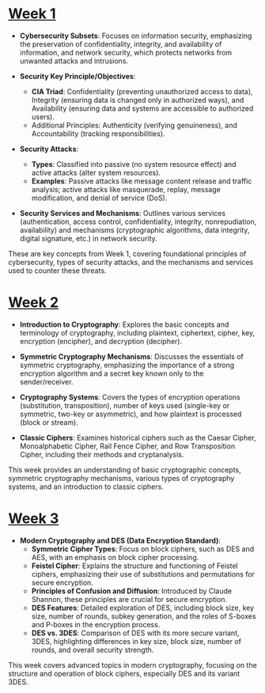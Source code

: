 # [Week 1](Week1.md)

- **Cybersecurity Subsets**: Focuses on information security, emphasizing the preservation of confidentiality, integrity, and availability of information, and network security, which protects networks from unwanted attacks and intrusions.

- **Security Key Principle/Objectives**:
  - **CIA Triad**: Confidentiality (preventing unauthorized access to data), Integrity (ensuring data is changed only in authorized ways), and Availability (ensuring data and systems are accessible to authorized users).
  - Additional Principles: Authenticity (verifying genuineness), and Accountability (tracking responsibilities).

- **Security Attacks**:
  - **Types**: Classified into passive (no system resource effect) and active attacks (alter system resources).
  - **Examples**: Passive attacks like message content release and traffic analysis; active attacks like masquerade, replay, message modification, and denial of service (DoS).

- **Security Services and Mechanisms**: Outlines various services (authentication, access control, confidentiality, integrity, nonrepudiation, availability) and mechanisms (cryptographic algorithms, data integrity, digital signature, etc.) in network security.

These are key concepts from Week 1, covering foundational principles of cybersecurity, types of security attacks, and the mechanisms and services used to counter these threats.

# [Week 2](Week2.md)

- **Introduction to Cryptography**: Explores the basic concepts and terminology of cryptography, including plaintext, ciphertext, cipher, key, encryption (encipher), and decryption (decipher).

- **Symmetric Cryptography Mechanisms**: Discusses the essentials of symmetric cryptography, emphasizing the importance of a strong encryption algorithm and a secret key known only to the sender/receiver.

- **Cryptography Systems**: Covers the types of encryption operations (substitution, transposition), number of keys used (single-key or symmetric, two-key or asymmetric), and how plaintext is processed (block or stream).

- **Classic Ciphers**: Examines historical ciphers such as the Caesar Cipher, Monoalphabetic Cipher, Rail Fence Cipher, and Row Transposition Cipher, including their methods and cryptanalysis.

This week provides an understanding of basic cryptographic concepts, symmetric cryptography mechanisms, various types of cryptography systems, and an introduction to classic ciphers.

# [Week 3](Week3.md)

- **Modern Cryptography and DES (Data Encryption Standard)**:
  - **Symmetric Cipher Types**: Focus on block ciphers, such as DES and AES, with an emphasis on block cipher processing.
  - **Feistel Cipher**: Explains the structure and functioning of Feistel ciphers, emphasizing their use of substitutions and permutations for secure encryption.
  - **Principles of Confusion and Diffusion**: Introduced by Claude Shannon, these principles are crucial for secure encryption.
  - **DES Features**: Detailed exploration of DES, including block size, key size, number of rounds, subkey generation, and the roles of S-boxes and P-boxes in the encryption process.
  - **DES vs. 3DES**: Comparison of DES with its more secure variant, 3DES, highlighting differences in key size, block size, number of rounds, and overall security strength.

This week covers advanced topics in modern cryptography, focusing on the structure and operation of block ciphers, especially DES and its variant 3DES.
